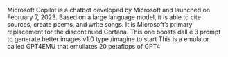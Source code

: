 Microsoft Copilot is a chatbot developed by Microsoft and launched on February 7, 2023. Based on a large language model, it is able to cite sources, create poems, and write songs. It is Microsoft’s primary replacement for the discontinued Cortana. This one boosts dall e 3 prompt to generate better images v1.0 type /imagine to start This is a emulator called GPT4EMU that emullates 20 petaflops of GPT4
